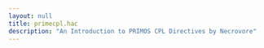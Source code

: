 ```yaml
---
layout: null
title: primecpl.hac
description: "An Introduction to PRIMOS CPL Directives by Necrovore"
---
```

